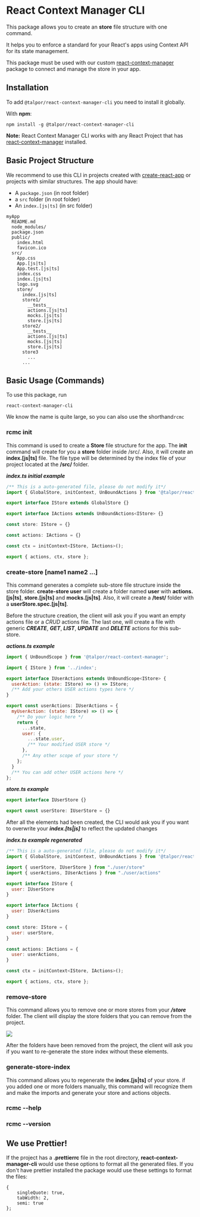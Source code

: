 # React Context Manager CLI

This package allows you to create an **store** file structure with one command.

It helps you to enforce a standard for your React's apps using Context API for its state management.

This package must be used with our custom [react-context-manager](https://github.com/talpor/react-context-manager) package to connect and manage the store in your app.

## Installation

To add `@talpor/react-context-manager-cli` you need to install it globally.

With **npm**:

```console
npm install -g @talpor/react-context-manager-cli
```

**Note:** React Context Manager CLI works with any React Project that has [react-context-manager](#) installed.

## Basic Project Structure

We recommend to use this CLI in projects created with [create-react-app](https://create-react-app.dev/) or projects with similar structures. The app should have:

- A ```package.json``` (in root folder)
- a ```src``` folder (in root folder)
- An ```index.[js|ts]``` (in src folder)

```
myApp
  README.md
  node_modules/
  package.json
  public/
    index.html
    favicon.ico
  src/
    App.css
    App.[js|ts]
    App.test.[js|ts]
    index.css
    index.[js|ts]
    logo.svg
    store/
      index.[js|ts]
      store1/
        __tests__
        actions.[js|ts]
        mocks.[js|ts]
        store.[js|ts]
      store2/
        __tests__
        actions.[js|ts]
        mocks.[js|ts]
        store.[js|ts]
      store3
        ...
      ...
```

## Basic Usage (Commands)

To use this package, run

```console
react-context-manager-cli
```

We know the name is quite large, so you can also use the shorthand```rcmc```

### rcmc init

This command is used to create a **Store** file structure for the app. The **init** command will create for you a **store** folder inside /src/. Also, it will create an **index.[js|ts]** file. The file type will be determined by the index file of your project located at the **/src/** folder.

***index.ts initial example***
```jsx
/** This is a auto-generated file, please do not modify it*/
import { GlobalStore, initContext, UnBoundActions } from '@talpor/react-context-manager';

export interface IStore extends GlobalStore {}

export interface IActions extends UnBoundActions<IStore> {}

const store: IStore = {}

const actions: IActions = {}

const ctx = initContext<IStore, IActions>();

export { actions, ctx, store };

```

### create-store [name1 name2 ...]

This command generates a complete sub-store file structure inside the store folder. **create-store user** will create a folder named **user** with **actions.[js|ts]**, **store.[js|ts]** and **mocks.[js|ts]**. Also, it will create a **/__test__/** folder with a **userStore.spec.[js|ts]**.

Before the structure creation, the client will ask you if you want an empty actions file or a *CRUD* actions file. The last one, will create a file with generic ***CREATE***, ***GET***, ***LIST***, ***UPDATE*** and ***DELETE*** actions for this sub-store.


***actions.ts example***
```jsx
import { UnBoundScope } from '@talpor/react-context-manager';

import { IStore } from '../index';

export interface IUserActions extends UnBoundScope<IStore> {
  userAction: (state: IStore) => () => IStore;
  /** Add your others USER actions types here */
}

export const userActions: IUserActions = {
  myUserAction: (state: IStore) => () => {
    /** Do your logic here */
    return {
      ...state,
      user: {
        ...state.user,
        /** Your modified USER store */
      },
      /** Any other scope of your store */
    };
  }
  /** You can add other USER actions here */
};
```

***store.ts example***
```jsx
export interface IUserStore {}

export const userStore: IUserStore = {}
```

After all the elements had been created, the CLI would ask you if you want to overwrite your ***index.[ts|js]*** to reflect the updated changes

***index.ts example regenerated***
```jsx
/** This is a auto-generated file, please do not modify it*/
import { GlobalStore, initContext, UnBoundActions } from '@talpor/react-context-manager';

import { userStore, IUserStore } from "./user/store"
import { userActions, IUserActions } from "./user/actions"

export interface IStore {
  user: IUserStore
}

export interface IActions {
  user: IUserActions
}

const store: IStore = {
  user: userStore,
}

const actions: IActions = {
  user: userActions,
}

const ctx = initContext<IStore, IActions>();

export { actions, ctx, store };
```
### remove-store

This command allows you to remove one or more stores from your ***/store*** folder. The client will display the store folders that you can remove from the project.

![](https://i.imgur.com/qeK1rXQ.png)

After the folders have been removed from the project, the client will ask you if you want to re-generate the store index without these elements.

### generate-store-index

This command allows you to regenerate the **index.[js|ts]** of your store. if you added one or more folders manually, this command will recognize them and make the imports and generate your store and actions objects.

### rcmc --help

### rcmc --version

## We use Prettier!

If the project has a **.prettierrc** file in the root directory, **react-context-manager-cli** would use these options to format all the generated files. If you don't have prettier installed the package would use these settings to format the files:
```
{
    singleQuote: true,
    tabWidth: 2,
    semi: true
};
```
